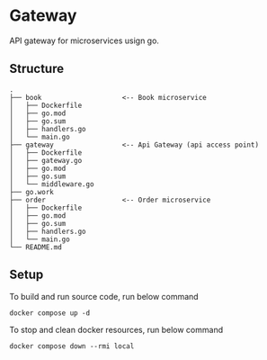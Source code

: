 # Gateway

API gateway for microservices usign go.

## Structure

```
.
├── book                    <-- Book microservice
│   ├── Dockerfile
│   ├── go.mod
│   ├── go.sum
│   ├── handlers.go
│   └── main.go
├── gateway                 <-- Api Gateway (api access point)
│   ├── Dockerfile
│   ├── gateway.go
│   ├── go.mod
│   ├── go.sum
│   └── middleware.go
├── go.work
├── order                   <-- Order microservice
│   ├── Dockerfile
│   ├── go.mod
│   ├── go.sum
│   ├── handlers.go
│   └── main.go
└── README.md
```
## Setup

To build and run source code, run below command

```
docker compose up -d
```

To stop and clean docker resources, run below command

```
docker compose down --rmi local
```